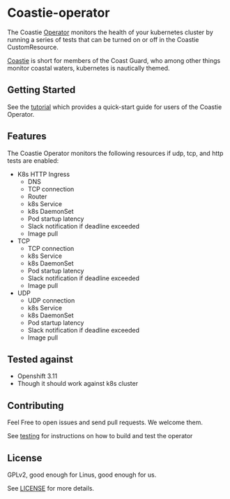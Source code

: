 # Coastie-operator

The Coastie [Operator][1] monitors the health of your kubernetes cluster by running a series of tests that can be turned on or off in the Coastie CustomResource.

[Coastie][4] is short for members of the Coast Guard, who among other things monitor coastal waters, kubernetes is nautically themed.

## Getting Started

See the [tutorial][2] which provides a quick-start guide for users of the Coastie Operator.

## Features

The Coastie Operator monitors the following resources if udp, tcp, and http tests are enabled:

- K8s HTTP Ingress
  - DNS
  - TCP connection
  - Router
  - k8s Service
  - k8s DaemonSet
  - Pod startup latency
  - Slack notification if deadline exceeded
  - Image pull
- TCP
  - TCP connection
  - k8s Service
  - k8s DaemonSet
  - Pod startup latency
  - Slack notification if deadline exceeded
  - Image pull
- UDP
  - UDP connection
  - k8s Service
  - k8s DaemonSet
  - Pod startup latency
  - Slack notification if deadline exceeded
  - Image pull

## Tested against

 * Openshift 3.11
 * Though it should work against k8s cluster

## Contributing

Feel Free to open issues and send pull requests. We welcome them.

See [testing][3] for instructions on how to build and test the operator

## License
GPLv2, good enough for Linus, good enough for us.

See [LICENSE](LICENSE) for more details.

[1]: https://coreos.com/blog/introducing-operators.html
[2]: docs/tutorial.md
[3]: docs/testing.md
[4]: https://coastie.soh.re
